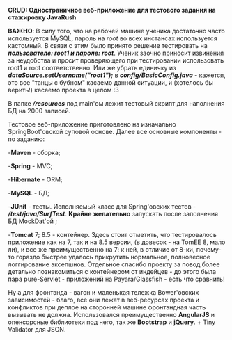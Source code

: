 **CRUD: Одностраничное веб-приложение для тестового задания на стажировку JavaRush**

**ВАЖНО**: 
В силу того, что на рабочей машине ученика достаточно часто используется MySQL, пароль на _root_
во всех инстансах используется кастомный. В связи с этим было принято решение тестировать на 
**_пользователе: root1  и  пароле: root_**. Ученик заочно приносит извинения за неудобства 
и просит проверяющего при тестировании использовать root1 и root соответственно. Или же 
убрать единичку из **_dataSource.setUsername("root1");_** в **_config/BasicConfig.java_** - кажется, 
это все "танцы с бубном" касаемо данной ситуации, и (хотелось бы верить!) касаемо проекта в целом :3 

В папке _**/resources**_ под main'ом лежит тестовый скрипт для наполнения БД на 2000 записей.

Тестовое веб-приложение приготовлено на изначально SpringBoot'овской суповой основе.
Далее все основные компоненты - по заданию:

-**Maven** - сборка;

-**Spring** - MVC;

-**Hibernate** - ORM;

-**MySQL** - БД;

-**JUnit** - тесты. Исполняемый класс для Spring'овских тестов - **_/test/java/SurfTest_**.
**Крайне желательно** запускать после заполнения БД MockDat'ой ;

-**Tomcat** 7; 8.5 - контейнер. Здесь стоит отметить, что тестировалось приложение как на 7, 
так и на 8.5 версии, (в довесок - на TomEE 8, мало ли),
и все же преимущественно на 7: к ней, в отличие от 8-ки, почему-то гораздо быстрее удалось прикрутить
нормальное, полновесное логгирование эксепшнов. Отдельное спасибо проекту за повод более 
детально познакомиться с контейнером от индейцев - до этого была пара
pure-Servlet - приложений на Payara/Glassfish - есть что сравнить!

Ну а для фронтэнда - вагон и маленькая тележка Bower'овских зависимостей - благо, 
все они лежат в веб-ресурсах проекта и конфликтов при деплое на сторонней машине 
фронтэндная часть вызывать не должна. Использовался преимущественно **AngularJS** и опенсорсные
библиотеки под него, так же **Bootstrap** и **jQuery**. + Tiny Validator для JSON.






